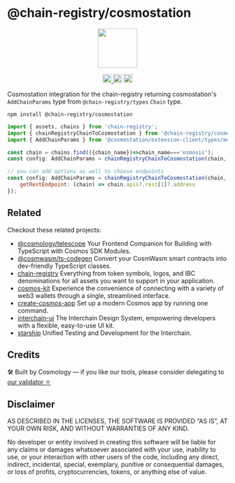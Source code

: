 # @chain-registry/cosmostation

<p align="center" width="100%">
    <img height="90" src="https://user-images.githubusercontent.com/545047/190171475-b416f99e-2831-4786-9ba3-a7ff4d95b0d3.svg" />
</p>

<p align="center" width="100%">
  <a href="https://github.com/cosmology-tech/chain-registry/actions/workflows/run-tests.yml">
    <img height="20" src="https://github.com/cosmology-tech/chain-registry/actions/workflows/run-tests.yml/badge.svg" />
  </a>
   <a href="https://github.com/cosmology-tech/chain-registry/blob/main/LICENSE"><img height="20" src="https://img.shields.io/badge/license-MIT-blue.svg"></a>
   <a href="https://www.npmjs.com/package/@chain-registry/cosmostation"><img height="20" src="https://img.shields.io/github/package-json/v/cosmology-tech/chain-registry?filename=v1%2Fpackages%2Fcosmostation%2Fpackage.json"></a>
</p>

Cosmostation integration for the chain-registry returning cosmostation's `AddChainParams` type from `@chain-registry/types` `Chain` type.

```
npm install @chain-registry/cosmostation
```

```js
import { assets, chains } from 'chain-registry';
import { chainRegistryChainToCosmostation } from '@chain-registry/cosmostation';
import { AddChainParams } from '@cosmostation/extension-client/types/message';

const chain = chains.find(({chain_name})=>chain_name==='osmosis');
const config: AddChainParams = chainRegistryChainToCosmostation(chain, assets);

// you can add options as well to choose endpoints 
const config: AddChainParams = chainRegistryChainToCosmostation(chain, assets, {
    getRestEndpoint: (chain) => chain.apis?.rest[1]?.address
});
```

## Related

Checkout these related projects:

* [@cosmology/telescope](https://github.com/cosmology-tech/telescope) Your Frontend Companion for Building with TypeScript with Cosmos SDK Modules.
* [@cosmwasm/ts-codegen](https://github.com/CosmWasm/ts-codegen) Convert your CosmWasm smart contracts into dev-friendly TypeScript classes.
* [chain-registry](https://github.com/cosmology-tech/chain-registry) Everything from token symbols, logos, and IBC denominations for all assets you want to support in your application.
* [cosmos-kit](https://github.com/cosmology-tech/cosmos-kit) Experience the convenience of connecting with a variety of web3 wallets through a single, streamlined interface.
* [create-cosmos-app](https://github.com/cosmology-tech/create-cosmos-app) Set up a modern Cosmos app by running one command.
* [interchain-ui](https://github.com/cosmology-tech/interchain-ui) The Interchain Design System, empowering developers with a flexible, easy-to-use UI kit.
* [starship](https://github.com/cosmology-tech/starship) Unified Testing and Development for the Interchain.

## Credits

🛠 Built by Cosmology — if you like our tools, please consider delegating to [our validator ⚛️](https://cosmology.zone/validator)


## Disclaimer

AS DESCRIBED IN THE LICENSES, THE SOFTWARE IS PROVIDED “AS IS”, AT YOUR OWN RISK, AND WITHOUT WARRANTIES OF ANY KIND.

No developer or entity involved in creating this software will be liable for any claims or damages whatsoever associated with your use, inability to use, or your interaction with other users of the code, including any direct, indirect, incidental, special, exemplary, punitive or consequential damages, or loss of profits, cryptocurrencies, tokens, or anything else of value.
